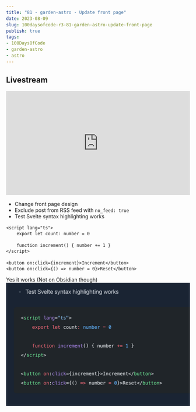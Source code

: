 ```yaml
---
title: "81 - garden-astro - Update front page"
date: 2023-08-09
slug: 100daysofcode-r3-81-garden-astro-update-front-page
publish: true
tags:
- 100DaysOfCode
- garden-astro
- astro
---
```


## Livestream

<iframe width="100%" style="aspect-ratio: 16 / 9;" src="https://www.youtube.com/embed/-_Mz6CHRyIw" title="YouTube video player" frameborder="0" allow="accelerometer; autoplay; clipboard-write; encrypted-media; gyroscope; picture-in-picture; web-share" allowfullscreen></iframe>

- Change front page design
- Exclude post from RSS feed with `no_feed: true`
- Test Svelte syntax highlighting works 

```svelte
<script lang="ts">
    export let count: number = 0

    function increment() { number += 1 }
</script>

<button on:click={increment}>Increment</button>
<button on:click={() => number = 0}>Reset</button>
```

Yes it works (Not on Obsidian though) ![](1-Projects/100DaysOfCode-R3/attachments/81%20-%20garden-astro%20-%20Update%20front%20page.png)
